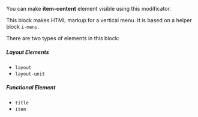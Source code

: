 You can make **item-content** element visible using this modificator.

This block makes HTML markup for a vertical menu. It is based on a helper block `i-menu`.

There are two types of elements in this block:

##### Layout Elements

 * `layout`
 * `layout-unit`

##### Functional Element

 * `title`
 * `item`
